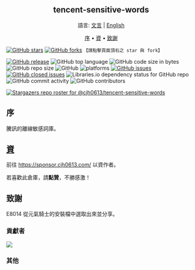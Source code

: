 <h2 align="center">tencent-sensitive-words</h2>
<p align="center">
語言: <a href="https://github.com/cjh0613/tencent-sensitive-words/blob/master/README.md" target="_blank" rel="noopener noreferrer">文言</a>
  | <a href="https://github.com/cjh0613/tencent-sensitive-words/blob/master/README_en.md" target="_blank" rel="noopener noreferrer">English</a>
</p>
<p align="center">
  <a href="#序">序</a> •
  <a href="#資">資</a> •
  <a href="#致謝">致謝</a>
</p>

[![GitHub stars](https://img.shields.io/github/stars/cjh0613/tencent-sensitive-words.svg?style=social)](https://github.com/cjh0613/tencent-sensitive-words/stargazers)     [![GitHub forks](https://img.shields.io/github/forks/cjh0613/tencent-sensitive-words.svg?style=social)](https://github.com/cjh0613/tencent-sensitive-words/network/members)  `【請點擊頁面頂右之 star 與 fork】`

[![GitHub release](https://img.shields.io/github/release/cjh0613/tencent-sensitive-words.svg?label=%E7%89%88%E6%9C%AC)](https://github.com/cjh0613/tencent-sensitive-words/releases/tag/)   ![GitHub top language](https://img.shields.io/github/languages/top/cjh0613/tencent-sensitive-words.svg)  ![GitHub code size in bytes](https://img.shields.io/github/languages/code-size/cjh0613/tencent-sensitive-words.svg)  ![GitHub repo size](https://img.shields.io/github/repo-size/cjh0613/tencent-sensitive-words.svg) ![GitHub](https://img.shields.io/github/license/cjh0613/tencent-sensitive-words.svg) ![platforms](https://img.shields.io/badge/platform-win32%20%7C%20win64%20%7C%20linux%20%7C%20osx-brightgreen.svg)     [![GitHub issues](https://img.shields.io/github/issues/cjh0613/tencent-sensitive-words.svg)](https://github.com/cjh0613/tencent-sensitive-words/issues)  [![GitHub closed issues](https://img.shields.io/github/issues-closed/cjh0613/tencent-sensitive-words.svg)](https://github.com/cjh0613/tencent-sensitive-words/issues?q=is%3Aissue+is%3Aclosed) ![Libraries.io dependency status for GitHub repo](https://img.shields.io/librariesio/github/cjh0613/tencent-sensitive-words.svg)   ![GitHub commit activity](https://img.shields.io/github/commit-activity/m/cjh0613/tencent-sensitive-words.svg)  ![GitHub contributors](https://img.shields.io/github/contributors/cjh0613/tencent-sensitive-words.svg)

[![Stargazers repo roster for @cjh0613/tencent-sensitive-words](https://reporoster.com/stars/cjh0613/tencent-sensitive-words)](https://github.com/cjh0613/tencent-sensitive-words/stargazers)

## 序
騰訊的離線敏感詞庫。


## [資](https://sponsor.cjh0613.com/)

前往 https://sponsor.cjh0613.com/ 以資作者。

若喜歡此倉庫，請**點贊**，不勝感激！

## 致謝

E8014 從元氣騎士的安裝檔中選取出來並分享。

### 貢獻者
<a href="https://github.com/cjh0613/tencent-sensitive-words/graphs/contributors">
  <img src="https://contrib.rocks/image?repo=cjh0613/tencent-sensitive-words" />
</a>

### 其他
